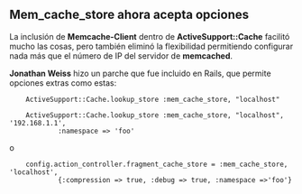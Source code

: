 <!-- -*- mode: markdown; coding: utf-8; -*- -->

## Mem\_cache\_store ahora acepta opciones

La inclusión de **Memcache-Client** dentro de **ActiveSupport::Cache** facilitó mucho las cosas, pero también eliminó la flexibilidad permitiendo configurar nada más que el número de IP del servidor de **memcached**.

**Jonathan Weiss** hizo un parche que fue incluido en Rails, que permite opciones extras como estas:

        ActiveSupport::Cache.lookup_store :mem_cache_store, "localhost"

        ActiveSupport::Cache.lookup_store :mem_cache_store, "localhost", '192.168.1.1',
                :namespace => 'foo'

o

        config.action_controller.fragment_cache_store = :mem_cache_store, 'localhost',
                {:compression => true, :debug => true, :namespace =>'foo'}
